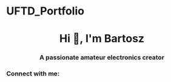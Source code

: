 # UFTD_Portfolio
<h1 align="center">Hi 👋, I'm Bartosz</h1>
<h3 align="center">A passionate amateur electronics creator</h3>

<h3 align="left">Connect with me:</h3>
<p align="left">
</p>
